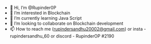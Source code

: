 - 👋 Hi, I’m @Rupinder0P
- 👀 I’m interested in Blockchain 
- 🌱 I’m currently learning Java Script
- 💞️ I’m looking to collaborate on Blockchain development
- 📫 How to reach me (rupindersandhu20002@gmail.com) or insta - rupindersandhu_60 or discord - RupinderOP #2190

<!---
Rupinder0P/Rupinder0P is a ✨ special ✨ repository because its `README.md` (this file) appears on your GitHub profile.
You can click the Preview link to take a look at your changes.
--->
